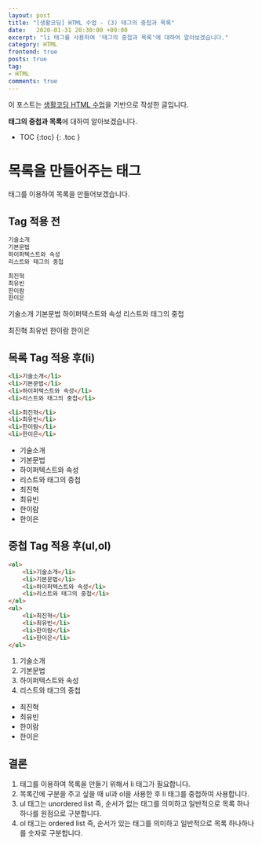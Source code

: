 ```yaml
---
layout: post
title: "[생활코딩] HTML 수업 - (3) 태그의 중첩과 목록"
date:   2020-01-31 20:30:00 +09:00
excerpt: "li 태그를 사용하여 '태그의 중첩과 목록'에 대하여 알아보겠습니다."
category: HTML
frontend: true
posts: true
tag:
- HTML
comments: true
---
```

<div class="center">
    이 포스트는 <a href="https://opentutorials.org/course/2039/10930" target="_blank">생활코딩 HTML 수업</a>을 기반으로 작성한 글입니다.
</div>

**태그의 중첩과 목록**에 대하여 알아보겠습니다.  

* TOC
{:toc}
{: .toc }

# 목록을 만들어주는 태그  
태그를 이용하여 목록을 만들어보겠습니다.
## Tag 적용 전
~~~ html
기술소개
기본문법
하이퍼텍스트와 속성
리스트와 태그의 중첩

최진혁
최유빈
한이람
한이은
~~~
기술소개
기본문법
하이퍼텍스트와 속성
리스트와 태그의 중첩

최진혁
최유빈
한이람
한이은  

## 목록 Tag 적용 후(li)
~~~ html
<li>기술소개</li>
<li>기본문법</li>
<li>하이퍼텍스트와 속성</li>
<li>리스트와 태그의 중첩</li>

<li>최진혁</li>
<li>최유빈</li>
<li>한이람</li>
<li>한이은</li>
~~~
<ul>
<li>기술소개</li>
<li>기본문법</li>
<li>하이퍼텍스트와 속성</li>
<li>리스트와 태그의 중첩</li>

<li>최진혁</li>
<li>최유빈</li>
<li>한이람</li>
<li>한이은</li>
</ul>  

## 중첩 Tag 적용 후(ul,ol)
~~~ html
<ol>
    <li>기술소개</li>
    <li>기본문법</li>
    <li>하이퍼텍스트와 속성</li>
    <li>리스트와 태그의 중첩</li>
</ol>
<ul>
    <li>최진혁</li>
    <li>최유빈</li>
    <li>한이람</li>
    <li>한이은</li>
</ul>
~~~
<ol>
    <li>기술소개</li>
    <li>기본문법</li>
    <li>하이퍼텍스트와 속성</li>
    <li>리스트와 태그의 중첩</li>
</ol>
<ul>
    <li>최진혁</li>
    <li>최유빈</li>
    <li>한이람</li>
    <li>한이은</li>
</ul>


## 결론
1. 태그를 이용하여 목록을 만들기 위해서 li 태그가 필요합니다.
2. 목록간에 구분을 주고 싶을 때 ul과 ol을 사용한 후 li 태그를 중첩하여 사용합니다.
3. ul 태그는 unordered list 즉, 순서가 없는 태그를 의미하고 일반적으로 목록 하나하나를 원점으로 구분합니다.
4. ol 태그는 ordered list 즉, 순서가 있는 태그를 의미하고 일반적으로 목록 하나하나를 숫자로 구분합니다.